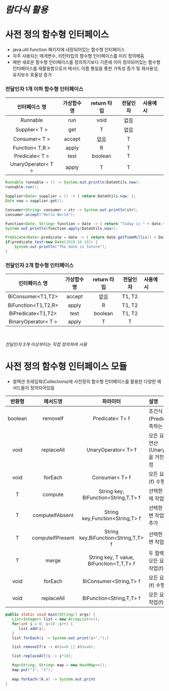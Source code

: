 # ***람다식 활용***
# 사전 정의 함수형 인터페이스
* java.util.function 패키지에 내장되어있는 함수형 인터페이스
* 자주 사용되는 매개변수, 리턴타입의 함수형 인터페이스를 미리 정의해둠
* 매번 새로운 함수형 인터페이스를 정의하기보다 기존에 이미 정의되어있는 함수형 인터페이스를 재활용함으로서 메서드 이름 통일을 통한 가독성 증가 및 재사용성, 유지보수 효율성 증가
### 전달인자 1개 이하 함수형 인터페이스
|인터페이스 명|가상함수명|return 타입|전달인자|사용예시|
|:---------------:|:-------:|:------------:|:--------:|:------|
|Runnable|run|void|없음||
|Supplier< T >|get|T|없음||
|Consumer< T >|accept|없음|T||
|Function< T,R >|apply|R|T||
|Predicate< T >|test|boolean|T||
|UnaryOperator< T >|apply|T|T||
```java
Runnable runnable = () -> System.out.println(DateUtils.now);
runnable.run();

Supplier<Date> supplier = () -> { return DateUtils.now; };
Date now = supplier.get();

Consumer<String> consumer = str -> System.out.println(str);
consumer.accept("Hello World");

Function<Date, String> function = date -> { return "Today is " + date.toString() };
System.out.println(function.apply(DateUtils.now));

Predicate<Date> predicate = date -> { return date.getTimeMillis() > DateUtils.now.getTimeMillis(); };
if(predicate.test(new Date(2019.10.10)) {
	System.out.println("The date is future");
}
```

### 전달인자 2개 함수형 인터페이스
|인터페이스 명|가상함수명|return 타입|전달인자|사용예시|
|:---------------:|:-------:|:------------:|:--------:|:------|
|BiConsumer<T1,T2>|accept|없음|T1, T2||
|BiFunction<T1,T2,R>|apply|R|T1, T2||
|BiPredicate<T1,T2>|test|boolean|T1, T2||
|BinaryOperator< T >|apply|T|T|

<br>

*전달인자 3개 이상부터는 직접 정의하여 사용*

# 사전 정의 함수형 인터페이스 모듈
* 컬렉션 프레임웍(Collections)에 사전정의 함수형 인터페이스를 활용한 다양한 메서드들이 정의되어있음

|반환형|메서드명|파라미터|설명|
|:------:|:----------:|:----------:|:------|
|boolean|removeIf|Predicate< T> f|조건식(Predicate)을 만족하는 요소 삭제|
|void|replaceAll|UnaryOperator< T> f|모든 요소의 값을 연산(UnaryOperaotr)을 거친 값으로 수정|
|void|forEach|Consumer< T> f|모든 요소에 작업(f) 수행|
|T|compute|String key, BiFunction<String,T,T> f|선택한 키의 value에 작업(f) 수행|
|T|computeIfAbsent|String key,Function<String,T> f|선택한 키가 없으면 작업(f)수행 후 추가|
|T|computeIfPresent|String key,BiFunction<String,T,T> f|선택한 키가 있으면 작업(f) 수행|
|T|merge|String key, T value, BiFunction<T,T,T> f|두 컬렉션 병합시, 모든 요소에 병합작업(f) 수행|
|void|forEach|BiConsumer<String,T> f|모든 요소에 작업(f) 수행|
|void|replaceAll|BiFunction<String,T,T> f|모든 요소에 교체작업(f) 수행|

```java
public static void main(String[] args) {
   List<Integer> list = new ArrayList<>();
   for(int i = 0; i<10 ;i++) {
      list.add(i);
   }
   list.forEach(i -> System.out.print(i+",");)

   list.removeIf(x -> x%2==0 || x%3==0);

   list.replaceAll(i -> i*10);

   Map<String, String> map = new HashMap<>();
   map.put("1", "1");
   
   map.forEach((k,v) -> System.out.print
}
```
<!--stackedit_data:
eyJoaXN0b3J5IjpbLTUyNTIwODg4MSwtMTcwMjI5ODE1Niw5NT
kyMzEwNTYsNDEwMDg5MjE1LDQ2ODM0OTIyOSwxNDIxMjI0OTIx
LC0xNjE5NjI1NTc0LDE1NzU0NjgwNzFdfQ==
-->